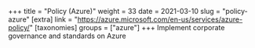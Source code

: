 +++
title = "Policy (Azure)"
weight = 33
date = 2021-03-10
slug = "policy-azure"
[extra]
link = "https://azure.microsoft.com/en-us/services/azure-policy/"
[taxonomies]
groups = ["azure"]
+++
Implement corporate governance and standards on Azure

